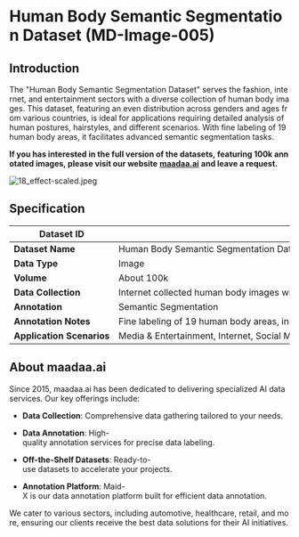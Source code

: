 # Human Body Semantic Segmentation Dataset (MD-Image-005)

## Introduction

The "Human Body Semantic Segmentation Dataset" serves the fashion, internet, and entertainment sectors with a diverse collection of human body images. This dataset, featuring an even distribution across genders and ages from various countries, is ideal for applications requiring detailed analysis of human postures, hairstyles, and different scenarios. With fine labeling of 19 human body areas, it facilitates advanced semantic segmentation tasks.

**If you has interested in the full version of the datasets, featuring 100k annotated images, please visit our website** [**maadaa.ai**](maadaa.ai) **and leave a request.** 

![18_effect-scaled.jpeg](https://alidocs.oss-cn-zhangjiakou.aliyuncs.com/res/MAeqxYbbYRyDO8j9/img/cf52db75-4c64-4d6d-9a45-9bfcf6324176.jpeg?x-oss-process=image/crop,x_0,y_1403,w_1707,h_1157/ignore-error,1)

## Specification

|  **Dataset ID**  |  MD-Image-005  |
| --- | --- |
|  **Dataset Name**  |  Human Body Semantic Segmentation Dataset  |
|  **Data Type**  |  Image  |
|  **Volume**  |  About 100k  |
|  **Data Collection**  |  Internet collected human body images with evenly distributed gender and age, covering multiple countries, variable posture , hairstyle and scenarios.  |
|  **Annotation**  |  Semantic Segmentation  |
|  **Annotation Notes**  |  Fine labeling of 19 human body areas, including face, left/right arm, left/right leg, hat, hair, coat and so on.  |
|  **Application Scenarios**  |  Media & Entertainment, Internet, Social Media, Fashion & Apparel  |

## About maadaa.ai

Since 2015, maadaa.ai has been dedicated to delivering specialized AI data services. Our key offerings include:

*   **Data Collection**: Comprehensive data gathering tailored to your needs.
    
*   **Data Annotation**: High-quality annotation services for precise data labeling.
    
*   **Off-the-Shelf Datasets**: Ready-to-use datasets to accelerate your projects.
    
*   **Annotation Platform**: Maid-X is our data annotation platform built for efficient data annotation.
    

We cater to various sectors, including automotive, healthcare, retail, and more, ensuring our clients receive the best data solutions for their AI initiatives.
